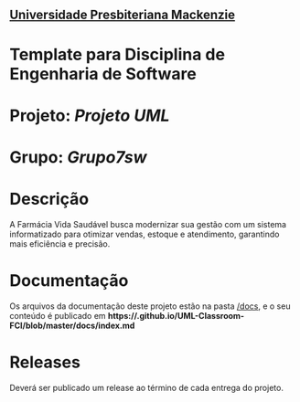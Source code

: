 <h2><a href= "https://www.mackenzie.br">Universidade Presbiteriana Mackenzie</a></h2>


# Template para Disciplina de Engenharia de Software




# Projeto: *Projeto UML*

# Grupo: *Grupo7sw*

# Descrição

A Farmácia Vida Saudável busca modernizar sua gestão com um sistema informatizado para otimizar vendas, estoque e atendimento, garantindo mais eficiência e precisão.

# Documentação

Os arquivos da documentação deste projeto estão na pasta [/docs](/docs), e o seu conteúdo é publicado em **https://<usuario>.github.io/UML-Classroom-FCI/blob/master/docs/index.md**



# Releases

Deverá ser publicado um release ao término de cada entrega do projeto.
